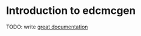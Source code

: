 # Introduction to edcmcgen

TODO: write [great documentation](http://jacobian.org/writing/what-to-write/)
